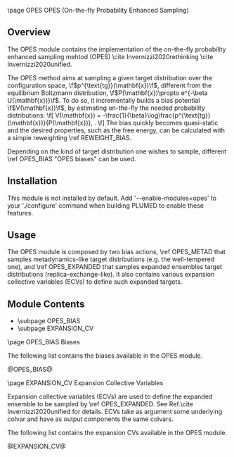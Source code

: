 \page OPES OPES (On-the-fly Probability Enhanced Sampling)

<!-- 
description: On-the-fly Probability Enhanced Sampling (OPES)
authors: Michele Invernizzi
reference: \cite Invernizzi2020rethinking \cite Invernizzi2020unified
-->

## Overview

The OPES module contains the implementation of the on-the-fly probability enhanced sampling mehtod (OPES) \cite Invernizzi2020rethinking \cite Invernizzi2020unified.

The OPES method aims at sampling a given target distribution over the configuration space, \f$p^{\text{tg}}(\mathbf{x})\f$,
different from the equilibrium Boltzmann distribution, \f$P(\mathbf{x})\propto e^{-\beta U(\mathbf{x})}\f$.
To do so, it incrementally builds a bias potential \f$V(\mathbf{x})\f$, by estimating on-the-fly the needed probability distributions:
\f[
V(\mathbf{x}) = -\frac{1}{\beta}\log\frac{p^{\text{tg}}(\mathbf{x})}{P(\mathbf{x})}\, .
\f]
The bias quickly becomes quasi-static and the desired properties, such as the free energy, can be calculated with a simple reweighting \ref REWEIGHT_BIAS.

Depending on the kind of target distribution one wishes to sample, different \ref OPES_BIAS "OPES biases" can be used.

## Installation 
This module is not installed by default. Add '\-\-enable-modules=opes' to your './configure' command when building PLUMED to enable these features.

## Usage
The OPES module is composed by two bias actions, \ref OPES_METAD that samples metadynamics-like target distributions (e.g. the well-tempered one),
and \ref OPES_EXPANDED that samples expanded ensembles target distributions (replica-exchange-like).
It also contains various expansion collective variables (ECVs) to define such expanded targets.

## Module Contents
- \subpage OPES_BIAS
- \subpage EXPANSION_CV

\page OPES_BIAS Biases

The following list contains the biases available in the OPES module.

@OPES_BIAS@

\page EXPANSION_CV Expansion Collective Variables

Expansion collective variables (ECVs) are used to define the expanded ensemble to be sampled by \ref OPES_EXPANDED.
See Ref.\cite Invernizzi2020unified for details.
ECVs take as argument some underlying colvar and have as output components the same colvars.

The following list contains the expansion CVs available in the OPES module.

@EXPANSION_CV@
